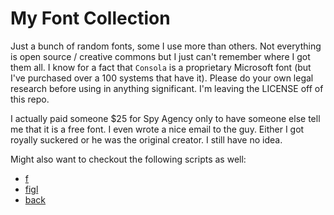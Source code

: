 # My Font Collection

Just a bunch of random fonts, some I use more than others. Not
everything is open source / creative commons but I just can't remember
where I got them all. I know for a fact that `Consola` is a proprietary
Microsoft font (but I've purchased over a 100 systems that have it).
Please do your own legal research before using in anything significant.
I'm leaving the LICENSE off of this repo.

I actually paid someone \$25 for Spy Agency only to have someone else
tell me that it is a free font. I even wrote a nice email to the guy.
Either I got royally suckered or he was the original creator. I still
have no idea.

Might also want to checkout the following scripts as well:

* [f](https://github.com/rwxrob/dotfiles/blob/main/scripts/f)
* [figl](https://github.com/rwxrob/dotfiles/blob/main/scripts/figl)
* [back](https://github.com/rwxrob/dotfiles/blob/main/scripts/back)
